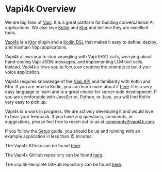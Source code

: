 # Vapi4k Overview

We are big fans of [Vapi](https://vapi.ai). It is a great platform for building conversational AI applications.
We also love [Kotlin](https://kotlinlang.org) and [Ktor](https://ktor.io) and believe they are excellent tools.

[Vapi4k](https://github.com/vapi4k/vapi4k) is a [Ktor](https://ktor.io) plugin and
a [Kotlin DSL](https://kotlinlang.org/docs/type-safe-builders.html)
that makes it easy to define, deploy, and maintain Vapi applications.

Vapi4k allows you to stop wrangling with Vapi REST calls, worrying about hand-coding Vapi JSON messages,
and implementing LLM tool calls.
Instead, Vapi4k allows you to focus on creating the prompts to build your voice application.

Vapi4k requires knowledge of the [Vapi API](https://docs.vapi.ai/api-reference/assistants/create-assistant)
and familiarity with Kotlin and Ktor. If you are new to Kotlin, you can learn more about
it [here](https://kotlinlang.org/docs/home.html). It is a very easy
language to learn and is a great choice for server-side development. If you are comfortable with JavaScript, Python, or
Java, you will find Kotlin very easy to pick up.

Vapi4k is a work in progress. We are actively developing it and would love to hear your feedback.
If you have any questions, comments, or suggestions, please feel free to reach out to us at
[comments@vapi4k.com](mailto:comments@vapi4k.com).

If you follow the [Setup](https://vapi4k.com/setup.html) guide, you should
be up and running with an example application in less than 15 minutes.

The Vapi4k KDocs can be found [here](https://vapi4k.com/kdocs/).

The Vapi4k GitHub repository can be found [here](https://github.com/vapi4k/vapi4k).

The vapi4k-template GitHub repository can be found [here](https://github.com/vapi4k/vapi4k-template).
